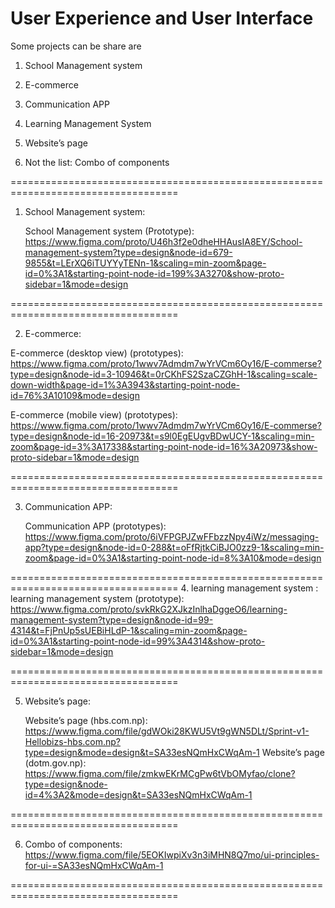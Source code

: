 # User Experience and User Interface

Some projects can be share are
  
1. School Management system
2. E-commerce
3. Communication APP
4. Learning Management System
5. Website’s page

6. Not the list: Combo of components
   
===================================================================================

1. School Management system:

   School Management system (Prototype):
  https://www.figma.com/proto/U46h3f2e0dheHHAusIA8EY/School-management-system?type=design&node-id=679-9855&t=LErXQ6iTUYYyTENn-1&scaling=min-zoom&page-id=0%3A1&starting-point-node-id=199%3A3270&show-proto-sidebar=1&mode=design

===================================================================================

2. E-commerce:

  E-commerce (desktop view) (prototypes): 
  https://www.figma.com/proto/1wwv7Admdm7wYrVCm6Oy16/E-commerse?type=design&node-id=3-10946&t=0rCKhFS2SzaCZGhH-1&scaling=scale-down-width&page-id=1%3A3943&starting-point-node-id=76%3A10109&mode=design

  E-commerce (mobile view) (prototypes): 
  https://www.figma.com/proto/1wwv7Admdm7wYrVCm6Oy16/E-commerse?type=design&node-id=16-20973&t=s9l0EgEUgvBDwUCY-1&scaling=min-zoom&page-id=3%3A17338&starting-point-node-id=16%3A20973&show-proto-sidebar=1&mode=design

===================================================================================

3. Communication APP:

   Communication APP (prototypes):
   https://www.figma.com/proto/6iVFPGPJZwFFbzzNpy4iWz/messaging-app?type=design&node-id=0-288&t=oFfRjtkCiBJO0zz9-1&scaling=min-zoom&page-id=0%3A1&starting-point-node-id=8%3A10&mode=design

===================================================================================
4. learning management system :
  learning management system (prototype): 
  https://www.figma.com/proto/svkRkG2XJkzInlhaDggeO6/learning-management-system?type=design&node-id=99-4314&t=FjPnUp5sUEBiHLdP-1&scaling=min-zoom&page-id=0%3A1&starting-point-node-id=99%3A4314&show-proto-sidebar=1&mode=design

===================================================================================

5. Website’s page:

   Website’s page (hbs.com.np):
   https://www.figma.com/file/gdWOki28KWU5Vt9gWN5DLt/Sprint-v1-Hellobizs-hbs.com.np?type=design&mode=design&t=SA33esNQmHxCWqAm-1
  Website’s page (dotm.gov.np):
https://www.figma.com/file/zmkwEKrMCgPw6tVbOMyfao/clone?type=design&node-id=4%3A2&mode=design&t=SA33esNQmHxCWqAm-1

===================================================================================

6. Combo of components:
   https://www.figma.com/file/5EOKIwpiXv3n3iMHN8Q7mo/ui-principles-for-ui-=SA33esNQmHxCWqAm-1


===================================================================================

